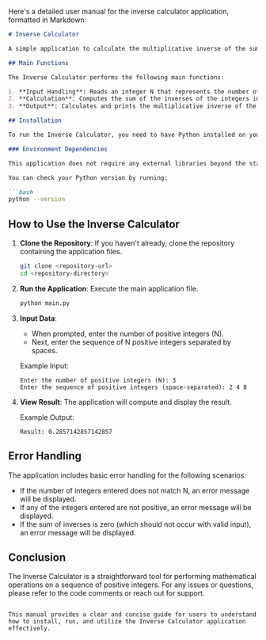 Here's a detailed user manual for the inverse calculator application, formatted in Markdown:

```markdown
# Inverse Calculator

A simple application to calculate the multiplicative inverse of the sum of inverses of a sequence of positive integers.

## Main Functions

The Inverse Calculator performs the following main functions:

1. **Input Handling**: Reads an integer N that represents the number of integers in the sequence and the sequence of N positive integers.
2. **Calculation**: Computes the sum of the inverses of the integers in the sequence.
3. **Output**: Calculates and prints the multiplicative inverse of the sum of inverses.

## Installation

To run the Inverse Calculator, you need to have Python installed on your machine. You can download it from [python.org](https://www.python.org/downloads/).

### Environment Dependencies

This application does not require any external libraries beyond the standard Python library. However, ensure you have Python 3.x installed.

You can check your Python version by running:

```bash
python --version
```

## How to Use the Inverse Calculator

1. **Clone the Repository**: If you haven't already, clone the repository containing the application files.

   ```bash
   git clone <repository-url>
   cd <repository-directory>
   ```

2. **Run the Application**: Execute the main application file.

   ```bash
   python main.py
   ```

3. **Input Data**: 
   - When prompted, enter the number of positive integers (N).
   - Next, enter the sequence of N positive integers separated by spaces.

   Example Input:
   ```
   Enter the number of positive integers (N): 3
   Enter the sequence of positive integers (space-separated): 2 4 8
   ```

4. **View Result**: The application will compute and display the result.

   Example Output:
   ```
   Result: 0.2857142857142857
   ```

## Error Handling

The application includes basic error handling for the following scenarios:

- If the number of integers entered does not match N, an error message will be displayed.
- If any of the integers entered are not positive, an error message will be displayed.
- If the sum of inverses is zero (which should not occur with valid input), an error message will be displayed.

## Conclusion

The Inverse Calculator is a straightforward tool for performing mathematical operations on a sequence of positive integers. For any issues or questions, please refer to the code comments or reach out for support.

```

This manual provides a clear and concise guide for users to understand how to install, run, and utilize the Inverse Calculator application effectively.
